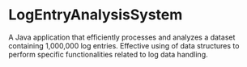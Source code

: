 # LogEntryAnalysisSystem
A Java application that efficiently processes and analyzes a dataset containing 1,000,000  log entries. Effective using of data structures to perform specific  functionalities related to log data handling.

